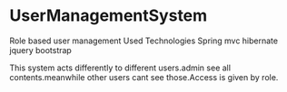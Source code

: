 # UserManagementSystem
Role based user management
Used Technologies
Spring mvc
hibernate
jquery
bootstrap

This system acts differently to different users.admin see all contents.meanwhile other users cant see those.Access is given by role.
